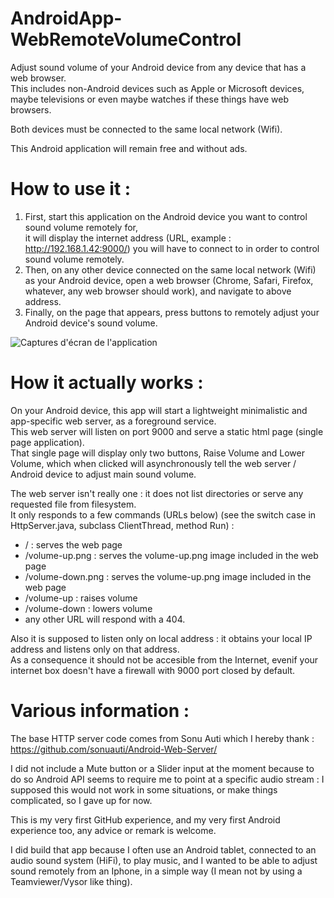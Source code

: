 # AndroidApp-WebRemoteVolumeControl
Adjust sound volume of your Android device from any device that has a web browser.  
This includes non-Android devices such as Apple or Microsoft devices, maybe televisions or even maybe watches if these things have web browsers.  

Both devices must be connected to the same local network (Wifi).  

This Android application will remain free and without ads.

How to use it :
===============

1. First, start this application on the Android device you want to control sound volume remotely for,  
   it will display the internet address (URL, example : http://192.168.1.42:9000/) you will have to connect to in order to control sound volume remotely.
2. Then, on any other device connected on the same local network (Wifi) as your Android device, open a web browser (Chrome, Safari, Firefox, whatever, any web browser should work), and navigate to above address.
3. Finally, on the page that appears, press buttons to remotely adjust your Android device's sound volume.

![Captures d'écran de l'application](https://raw.githubusercontent.com/tanaka42/androidapp-webremotevolumecontrol/master/google-play-store-images-20.29.1/image_1024_500_en.png "Captures d'écran de l'application")

How it actually works :
=======================

On your Android device, this app will start a lightweight minimalistic and app-specific web server, as a foreground service.  
This web server will listen on port 9000 and serve a static html page (single page application).  
That single page will display only two buttons, Raise Volume and Lower Volume, which when clicked will asynchronously tell the web server / Android device to adjust main sound volume.

The web server isn't really one : it does not list directories or serve any requested file from filesystem.  
It only responds to a few commands (URLs below) (see the switch case in HttpServer.java, subclass ClientThread, method Run) :  
* / : serves the web page
* /volume-up.png : serves the volume-up.png image included in the web page
* /volume-down.png : serves the volume-up.png image included in the web page
* /volume-up : raises volume
* /volume-down : lowers volume
* any other URL will respond with a 404.

Also it is supposed to listen only on local address : it obtains your local IP address and listens only on that address.  
As a consequence it should not be accesible from the Internet, evenif your internet box doesn't have a firewall with 9000 port closed by default.

Various information :
=====================

The base HTTP server code comes from Sonu Auti which I hereby thank : https://github.com/sonuauti/Android-Web-Server/

I did not include a Mute button or a Slider input at the moment because to do so Android API seems to require me to point at a specific audio stream : I supposed this would not work in some situations, or make things complicated, so I gave up for now.

This is my very first GitHub experience, and my very first Android experience too, any advice or remark is welcome.

I did build that app because I often use an Android tablet, connected to an audio sound system (HiFi), to play music, and I wanted to be able to adjust sound remotely from an Iphone, in a simple way (I mean not by using a Teamviewer/Vysor like thing).
